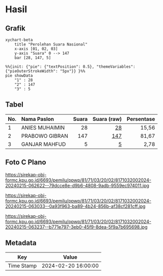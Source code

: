# Hasil

## Grafik

```mermaid
xychart-beta
    title "Perolehan Suara Nasional"
    x-axis [01, 02, 03]
    y-axis "Suara" 0 --> 147
    bar [28, 147, 5]
```

```mermaid
%%{init: {"pie": {"textPosition": 0.5}, "themeVariables": {"pieOuterStrokeWidth": "5px"}} }%%
pie showData
    "1" : 28
    "2" : 147
    "3" : 5
```

## Tabel

| No. | Nama Paslon    | Suara | Suara (raw) | Persentase |
|:--- |:-------------- | -----:| -----------:| ----------:|
| 1   | ANIES MUHAIMIN | 28    | [28][p-1]   | 15,56      |
| 2   | PRABOWO GIBRAN | 147   | [147][p-2]  | 81,67      |
| 3   | GANJAR MAHFUD  | 5     | [5][p-3]    | 2,78       |


[p-1]: https://github.com/gigit-pemilu/pemilu-2024/blob/main/pilpres/hitung-suara/sub/81-maluku/sub/71-kota-ambon/sub/03-baguala/sub/2002-halong/sub/024-tps/sub/paslon-1.txt
[p-2]: https://github.com/gigit-pemilu/pemilu-2024/blob/main/pilpres/hitung-suara/sub/81-maluku/sub/71-kota-ambon/sub/03-baguala/sub/2002-halong/sub/024-tps/sub/paslon-2.txt
[p-3]: https://github.com/gigit-pemilu/pemilu-2024/blob/main/pilpres/hitung-suara/sub/81-maluku/sub/71-kota-ambon/sub/03-baguala/sub/2002-halong/sub/024-tps/sub/paslon-3.txt

## Foto C Plano

https://sirekap-obj-formc.kpu.go.id/6693/pemilu/ppwp/81/71/03/20/02/8171032002024-20240215-062622--79dcce8e-d9b6-4808-9adb-9559ec974011.jpg

https://sirekap-obj-formc.kpu.go.id/6693/pemilu/ppwp/81/71/03/20/02/8171032002024-20240215-063033--0a93f963-ba89-4b24-856b-af38cf281cff.jpg

https://sirekap-obj-formc.kpu.go.id/6693/pemilu/ppwp/81/71/03/20/02/8171032002024-20240215-063237--b771e797-3eb0-45f9-8dea-5f9a7b695698.jpg


## Metadata

| Key        | Value               |
| ---------- | ------------------- |
| Time Stamp | 2024-02-20 16:00:00 |



